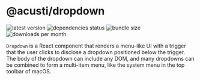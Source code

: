 # @acusti/dropdown

![latest version](https://img.shields.io/npm/v/@acusti/dropdown?style=for-the-badge)
![dependencies status](https://img.shields.io/david/acusti/uikit?path=packages%2Fdropdown&style=for-the-badge)
![bundle size](https://img.shields.io/bundlephobia/min/@acusti/dropdown?style=for-the-badge)
![downloads per month](https://img.shields.io/npm/dm/@acusti/dropdown?style=for-the-badge)

`Dropdown` is a React component that renders a menu-like UI with a trigger
that the user clicks to disclose a dropdown positioned below the trigger.
The body of the dropdown can include any DOM, and many dropdowns can be
combined to form a multi-item menu, like the system menu in the top toolbar
of macOS.
